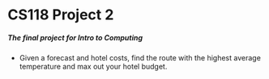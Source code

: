 # CS118 Project 2
##### <p> The final project for Intro to Computing </p>
- <p> Given a forecast and hotel costs, find the route with the highest average temperature and max out your hotel budget. </p>
